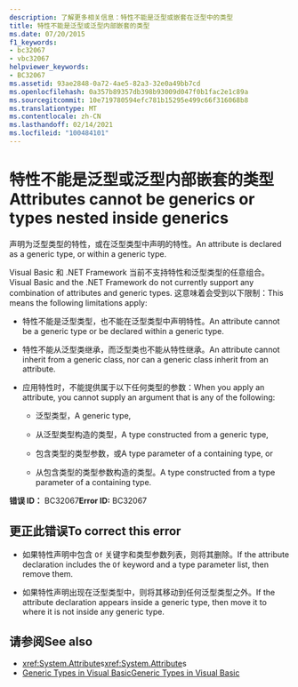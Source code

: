 ```yaml
---
description: 了解更多相关信息：特性不能是泛型或嵌套在泛型中的类型
title: 特性不能是泛型或泛型内部嵌套的类型
ms.date: 07/20/2015
f1_keywords:
- bc32067
- vbc32067
helpviewer_keywords:
- BC32067
ms.assetid: 93ae2848-0a72-4ae5-82a3-32e0a49bb7cd
ms.openlocfilehash: 0a357b89357db398b93009d047f0b1fac2e1c89a
ms.sourcegitcommit: 10e719780594efc781b15295e499c66f316068b8
ms.translationtype: MT
ms.contentlocale: zh-CN
ms.lasthandoff: 02/14/2021
ms.locfileid: "100484101"
---
```

# <a name="attributes-cannot-be-generics-or-types-nested-inside-generics"></a><span data-ttu-id="d2cad-103">特性不能是泛型或泛型内部嵌套的类型</span><span class="sxs-lookup"><span data-stu-id="d2cad-103">Attributes cannot be generics or types nested inside generics</span></span>

<span data-ttu-id="d2cad-104">声明为泛型类型的特性，或在泛型类型中声明的特性。</span><span class="sxs-lookup"><span data-stu-id="d2cad-104">An attribute is declared as a generic type, or within a generic type.</span></span>

<span data-ttu-id="d2cad-105">Visual Basic 和 .NET Framework 当前不支持特性和泛型类型的任意组合。</span><span class="sxs-lookup"><span data-stu-id="d2cad-105">Visual Basic and the .NET Framework do not currently support any combination of attributes and generic types.</span></span> <span data-ttu-id="d2cad-106">这意味着会受到以下限制：</span><span class="sxs-lookup"><span data-stu-id="d2cad-106">This means the following limitations apply:</span></span>

- <span data-ttu-id="d2cad-107">特性不能是泛型类型，也不能在泛型类型中声明特性。</span><span class="sxs-lookup"><span data-stu-id="d2cad-107">An attribute cannot be a generic type or be declared within a generic type.</span></span>

- <span data-ttu-id="d2cad-108">特性不能从泛型类继承，而泛型类也不能从特性继承。</span><span class="sxs-lookup"><span data-stu-id="d2cad-108">An attribute cannot inherit from a generic class, nor can a generic class inherit from an attribute.</span></span>

- <span data-ttu-id="d2cad-109">应用特性时，不能提供属于以下任何类型的参数：</span><span class="sxs-lookup"><span data-stu-id="d2cad-109">When you apply an attribute, you cannot supply an argument that is any of the following:</span></span>

  - <span data-ttu-id="d2cad-110">泛型类型，</span><span class="sxs-lookup"><span data-stu-id="d2cad-110">A generic type,</span></span>

  - <span data-ttu-id="d2cad-111">从泛型类型构造的类型，</span><span class="sxs-lookup"><span data-stu-id="d2cad-111">A type constructed from a generic type,</span></span>

  - <span data-ttu-id="d2cad-112">包含类型的类型参数，或</span><span class="sxs-lookup"><span data-stu-id="d2cad-112">A type parameter of a containing type, or</span></span>

  - <span data-ttu-id="d2cad-113">从包含类型的类型参数构造的类型。</span><span class="sxs-lookup"><span data-stu-id="d2cad-113">A type constructed from a type parameter of a containing type.</span></span>

<span data-ttu-id="d2cad-114">**错误 ID：** BC32067</span><span class="sxs-lookup"><span data-stu-id="d2cad-114">**Error ID:** BC32067</span></span>

## <a name="to-correct-this-error"></a><span data-ttu-id="d2cad-115">更正此错误</span><span class="sxs-lookup"><span data-stu-id="d2cad-115">To correct this error</span></span>

- <span data-ttu-id="d2cad-116">如果特性声明中包含 `Of` 关键字和类型参数列表，则将其删除。</span><span class="sxs-lookup"><span data-stu-id="d2cad-116">If the attribute declaration includes the `Of` keyword and a type parameter list, then remove them.</span></span>

- <span data-ttu-id="d2cad-117">如果特性声明出现在泛型类型中，则将其移动到任何泛型类型之外。</span><span class="sxs-lookup"><span data-stu-id="d2cad-117">If the attribute declaration appears inside a generic type, then move it to where it is not inside any generic type.</span></span>

## <a name="see-also"></a><span data-ttu-id="d2cad-118">请参阅</span><span class="sxs-lookup"><span data-stu-id="d2cad-118">See also</span></span>

- <span data-ttu-id="d2cad-119"><xref:System.Attribute>s</span><span class="sxs-lookup"><span data-stu-id="d2cad-119"><xref:System.Attribute>s</span></span>
- [<span data-ttu-id="d2cad-120">Generic Types in Visual Basic</span><span class="sxs-lookup"><span data-stu-id="d2cad-120">Generic Types in Visual Basic</span></span>](../programming-guide/language-features/data-types/generic-types.md)
